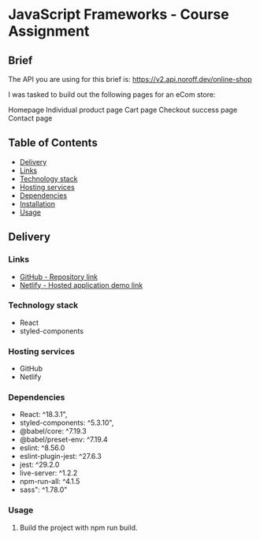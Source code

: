# JavaScript Frameworks - Course Assignment

## Brief
The API you are using for this brief is: https://v2.api.noroff.dev/online-shop

I was tasked to build out the following pages for an eCom store:

Homepage
Individual product page
Cart page
Checkout success page
Contact page

## Table of Contents
* [Delivery](#delivery)
* [Links](#links)
* [Technology stack](#technology_stack)
* [Hosting services](#hosting_services)
* [Dependencies](#dependencies)
* [Installation](#installation)
* [Usage](#usage)

 ## Delivery

### Links
* [GitHub - Repository link](https://github.com/rikke-dishington/javascript-frameworks-ca)
* [Netlify - Hosted application demo link](https://luxury-manatee-260bb8.netlify.app/)
  
### Technology stack
* React
* styled-components

### Hosting services
 - GitHub
 - Netlify

### Dependencies
* React: ^18.3.1",
* styled-components: ^5.3.10",
* @babel/core: ^7.19.3
* @babel/preset-env: ^7.19.4
* eslint: ^8.56.0
* eslint-plugin-jest: ^27.6.3
* jest: ^29.2.0
* live-server: ^1.2.2
* npm-run-all: ^4.1.5
* sass": ^1.78.0"

### Usage
1. Build the project with npm run build.

